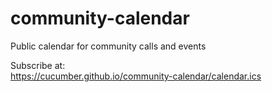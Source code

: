 # community-calendar

Public calendar for community calls and events

Subscribe at:  
<https://cucumber.github.io/community-calendar/calendar.ics>
